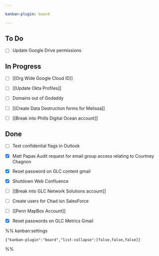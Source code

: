 ```yaml
---

kanban-plugin: board

---
```


## To Do

- [ ] Update Google Drive permissions


## In Progress

- [ ] [[Org Wide Google Cloud ID]]
- [ ] [[Update Okta Profiles]]
- [ ] Domains out of Godaddy
- [ ] [[Create Data Destruction forms for Melissa]]
- [ ] [[Break into Phills Digital Ocean account]]


## Done

- [ ] Test confidential flags in Outlook
- [x] Matt Papas Audit request for email group access relating to Courtney Chagnon
- [x] Reset password on GLC content gmail
- [x] Shutdown Web Confluence
- [ ] [[Break into GLC Network Solutions account]]
- [ ] Create users for Chad isn SalesForce
- [ ] [[Penn MapBox Account]]
- [x] Reset passwords on GLC Metrics Gmail




%% kanban:settings
```
{"kanban-plugin":"board","list-collapse":[false,false,false]}
```
%%
